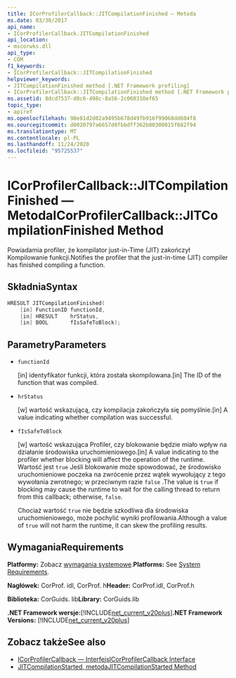 ```yaml
---
title: ICorProfilerCallback::JITCompilationFinished — Metoda
ms.date: 03/30/2017
api_name:
- ICorProfilerCallback.JITCompilationFinished
api_location:
- mscorwks.dll
api_type:
- COM
f1_keywords:
- ICorProfilerCallback::JITCompilationFinished
helpviewer_keywords:
- JITCompilationFinished method [.NET Framework profiling]
- ICorProfilerCallback::JITCompilationFinished method [.NET Framework profiling]
ms.assetid: 8dcd7537-d0c6-498c-8a56-2c060310ef65
topic_type:
- apiref
ms.openlocfilehash: 98e81d2d02a9495b678d49fb916f99068dd604f8
ms.sourcegitcommit: d8020797a6657d0fbbdff362b80300815f682f94
ms.translationtype: MT
ms.contentlocale: pl-PL
ms.lasthandoff: 11/24/2020
ms.locfileid: "95725537"
---
```

# <a name="icorprofilercallbackjitcompilationfinished-method"></a><span data-ttu-id="72a7c-102">ICorProfilerCallback::JITCompilationFinished — Metoda</span><span class="sxs-lookup"><span data-stu-id="72a7c-102">ICorProfilerCallback::JITCompilationFinished Method</span></span>

<span data-ttu-id="72a7c-103">Powiadamia profiler, że kompilator just-in-Time (JIT) zakończył Kompilowanie funkcji.</span><span class="sxs-lookup"><span data-stu-id="72a7c-103">Notifies the profiler that the just-in-time (JIT) compiler has finished compiling a function.</span></span>  
  
## <a name="syntax"></a><span data-ttu-id="72a7c-104">Składnia</span><span class="sxs-lookup"><span data-stu-id="72a7c-104">Syntax</span></span>  
  
```cpp  
HRESULT JITCompilationFinished(  
    [in] FunctionID functionId,  
    [in] HRESULT    hrStatus,  
    [in] BOOL       fIsSafeToBlock);  
```  
  
## <a name="parameters"></a><span data-ttu-id="72a7c-105">Parametry</span><span class="sxs-lookup"><span data-stu-id="72a7c-105">Parameters</span></span>

- `functionId`

  <span data-ttu-id="72a7c-106">\[in] identyfikator funkcji, która została skompilowana.</span><span class="sxs-lookup"><span data-stu-id="72a7c-106">\[in] The ID of the function that was compiled.</span></span>

- `hrStatus`

  <span data-ttu-id="72a7c-107">\[w] wartość wskazującą, czy kompilacja zakończyła się pomyślnie.</span><span class="sxs-lookup"><span data-stu-id="72a7c-107">\[in] A value indicating whether compilation was successful.</span></span>

- `fIsSafeToBlock`

  <span data-ttu-id="72a7c-108">\[w] wartość wskazująca Profiler, czy blokowanie będzie miało wpływ na działanie środowiska uruchomieniowego.</span><span class="sxs-lookup"><span data-stu-id="72a7c-108">\[in] A value indicating to the profiler whether blocking will affect the operation of the runtime.</span></span> <span data-ttu-id="72a7c-109">Wartość jest `true` Jeśli blokowanie może spowodować, że środowisko uruchomieniowe poczeka na zwrócenie przez wątek wywołujący z tego wywołania zwrotnego; w przeciwnym razie `false` .</span><span class="sxs-lookup"><span data-stu-id="72a7c-109">The value is `true` if blocking may cause the runtime to wait for the calling thread to return from this callback; otherwise, `false`.</span></span>

  <span data-ttu-id="72a7c-110">Chociaż wartość `true` nie będzie szkodliwa dla środowiska uruchomieniowego, może pochylić wyniki profilowania.</span><span class="sxs-lookup"><span data-stu-id="72a7c-110">Although a value of `true` will not harm the runtime, it can skew the profiling results.</span></span>

## <a name="requirements"></a><span data-ttu-id="72a7c-111">Wymagania</span><span class="sxs-lookup"><span data-stu-id="72a7c-111">Requirements</span></span>  

 <span data-ttu-id="72a7c-112">**Platformy:** Zobacz [wymagania systemowe](../../get-started/system-requirements.md).</span><span class="sxs-lookup"><span data-stu-id="72a7c-112">**Platforms:** See [System Requirements](../../get-started/system-requirements.md).</span></span>  
  
 <span data-ttu-id="72a7c-113">**Nagłówek:** CorProf. idl, CorProf. h</span><span class="sxs-lookup"><span data-stu-id="72a7c-113">**Header:** CorProf.idl, CorProf.h</span></span>  
  
 <span data-ttu-id="72a7c-114">**Biblioteka:** CorGuids. lib</span><span class="sxs-lookup"><span data-stu-id="72a7c-114">**Library:** CorGuids.lib</span></span>  
  
 <span data-ttu-id="72a7c-115">**.NET Framework wersje:**[!INCLUDE[net_current_v20plus](../../../../includes/net-current-v20plus-md.md)]</span><span class="sxs-lookup"><span data-stu-id="72a7c-115">**.NET Framework Versions:** [!INCLUDE[net_current_v20plus](../../../../includes/net-current-v20plus-md.md)]</span></span>  
  
## <a name="see-also"></a><span data-ttu-id="72a7c-116">Zobacz także</span><span class="sxs-lookup"><span data-stu-id="72a7c-116">See also</span></span>

- [<span data-ttu-id="72a7c-117">ICorProfilerCallback — Interfejs</span><span class="sxs-lookup"><span data-stu-id="72a7c-117">ICorProfilerCallback Interface</span></span>](icorprofilercallback-interface.md)
- [<span data-ttu-id="72a7c-118">JITCompilationStarted, metoda</span><span class="sxs-lookup"><span data-stu-id="72a7c-118">JITCompilationStarted Method</span></span>](icorprofilercallback-jitcompilationstarted-method.md)

